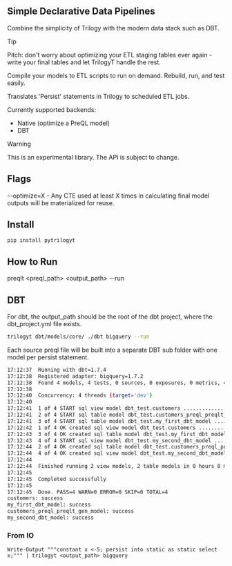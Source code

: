 ## Simple Declarative Data Pipelines

Combine the simplicity of Trilogy with the modern data stack such as DBT.

> [!TIP]
> Pitch: don't worry about optimizing your ETL staging tables ever again - write your final tables and let TrilogyT handle the rest. 


Compile your models to ETL scripts to run on demand. Rebuild, run, and test easily.

Translates 'Persist' statements in Trilogy to scheduled ETL jobs. 

Currently supported backends:
- Native (optimize a PreQL model)
- DBT

> [!WARNING]
> This is an experimental library. The API is subject to change.


## Flags

--optimize=X - Any CTE used at least X times in calculating final model outputs will be materialized for reuse.


## Install

`pip install pytrilogyt`

## How to Run

preqlt <preql_path> <output_path> <backend> --run


## DBT

For dbt, the output_path should be the root of the dbt project, where the dbt_project.yml file exists.


```bash
trilogyt dbt/models/core/ ./dbt bigquery --run
```

Each source preql file will be built into a separate DBT sub folder with one model per persist statement.

```bash
17:12:37  Running with dbt=1.7.4
17:12:38  Registered adapter: bigquery=1.7.2
17:12:38  Found 4 models, 4 tests, 0 sources, 0 exposures, 0 metrics, 447 macros, 0 groups, 0 semantic models
17:12:38
17:12:40  Concurrency: 4 threads (target='dev')
17:12:40
17:12:41  1 of 4 START sql view model dbt_test.customers ................................. [RUN]
17:12:41  2 of 4 START sql table model dbt_test.customers_preql_preqlt_gen_model ......... [RUN]
17:12:41  3 of 4 START sql table model dbt_test.my_first_dbt_model ....................... [RUN]
17:12:42  1 of 4 OK created sql view model dbt_test.customers ............................ [CREATE VIEW (0 processed) in 1.09s]
17:12:43  3 of 4 OK created sql table model dbt_test.my_first_dbt_model .................. [CREATE TABLE (2.0 rows, 0 processed) in 2.78s]
17:12:43  4 of 4 START sql view model dbt_test.my_second_dbt_model ....................... [RUN]
17:12:44  2 of 4 OK created sql table model dbt_test.customers_preql_preqlt_gen_model .... [CREATE TABLE (100.0 rows, 4.3 KiB processed) in 3.55s]
17:12:44  4 of 4 OK created sql view model dbt_test.my_second_dbt_model .................. [CREATE VIEW (0 processed) in 1.10s]
17:12:44
17:12:44  Finished running 2 view models, 2 table models in 0 hours 0 minutes and 6.37 seconds (6.37s).
17:12:45  
17:12:45  Completed successfully
17:12:45
17:12:45  Done. PASS=4 WARN=0 ERROR=0 SKIP=0 TOTAL=4
customers: success
my_first_dbt_model: success
customers_preql_preqlt_gen_model: success
my_second_dbt_model: success
```


### From IO

```console
Write-Output """constant x <-5; persist into static as static select x;""" | trilogyt <output_path> bigquery
```